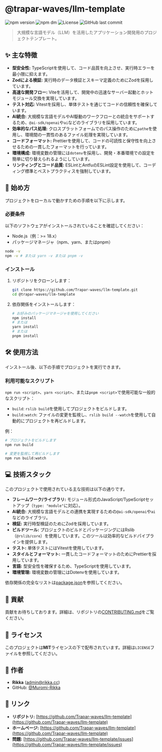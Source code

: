 # @trapar-waves/llm-template

![npm version](https://img.shields.io/npm/v/@trapar-waves/llm-template)
![npm dm](https://img.shields.io/npm/dm/@trapar-waves/llm-template)
![License](https://img.shields.io/badge/license-MIT-green)
![GitHub last commit](https://img.shields.io/github/last-commit/Trapar-waves/llm-template)

> 大規模な言語モデル（LLM）を活用したアプリケーション開発用のプロジェクトテンプレート。

## ✨ 主な特徴

- **型安全性:** TypeScriptを使用して、コード品質を向上させ、実行時エラーを最小限に抑えます。
- **Zodによる検証:** 実行時のデータ検証とスキーマ定義のためにZodを採用しています。
- **高速な開発フロー:** Viteを活用して、開発中の迅速なサーバー起動とホットモジュール交換を実現しています。
- **テスト対応:** Vitestを採用し、単体テストを通じてコードの信頼性を確保しています。
- **AI統合:** 大規模な言語モデルやAI駆動のワークフローとの統合をサポートするため、`@ai-sdk/openai`や`ai`などのライブラリを採用しています。
- **効率的なパス処理:** クロスプラットフォームでのパス操作のために`pathe`を使用し、環境間の一貫性のあるファイル処理を実現しています。
- **コードフォーマット:** Prettierを使用して、コードの可読性と保守性を向上させるための一貫したフォーマットを行っています。
- **環境構成:** 環境変数の管理には`dotenv`を採用し、開発・本番環境での設定を簡単に切り替えられるようにしています。
- **リンティングとコード品質:** ESLintとAntfuのESLint設定を使用して、コーディング標準とベストプラクティスを強制しています。

## 🚀 始め方

プロジェクトをローカルで動かすための手順を以下に示します。

### 必要条件

以下のソフトウェアがインストールされていることを確認してください：

- Node.js（例：>= 18.x）
- パッケージマネージャ（npm、yarn、またはpnpm）

```bash
node -v
npm -v # または yarn -v または pnpm -v
```

### インストール

1. リポジトリをクローンします：
   ```bash
   git clone https://github.com/Trapar-waves/llm-template.git
   cd @trapar-waves/llm-template
   ```
2. 依存関係をインストールします：
   ```bash
   # お好みのパッケージマネージャを使用してください
   npm install
   # または
   yarn install
   # または
   pnpm install
   ```

## 🛠️ 使用方法

インストール後、以下の手順でプロジェクトを実行できます。

### 利用可能なスクリプト

`npm run <script>`、`yarn <script>`、または`pnpm <script>`で使用可能な一般的なスクリプト：

- `build`: `rslib build`を使用してプロジェクトをビルドします。
- `build:watch`: ファイルの変更を監視し、`rslib build --watch`を使用して自動的にプロジェクトを再ビルドします。

例：

```bash
# プロジェクトをビルドします
npm run build

# 変更を監視して再ビルドします
npm run build:watch
```

## 💻 技術スタック

このプロジェクトで使用されている主な技術は以下の通りです。

- **フレームワーク/ライブラリ:** モジュール形式のJavaScript/TypeScriptセットアップ（`type: "module"`に対応）。
- **AI統合:** 大規模な言語モデルとの連携を実現するための`@ai-sdk/openai`や`ai`などのライブラリ。
- **検証:** 実行時型検証のためにZodを採用しています。
- **ビルドツール:** プロジェクトのビルドとパッケージングにはRslib（`@rslib/core`）を使用しています。このツールは効率的なビルドパイプラインを提供します。
- **テスト:** 単体テストにはVitestを使用しています。
- **スタイルとフォーマット:** 一貫したコードフォーマットのためにPrettierを採用しています。
- **言語:** 型安全性を確保するため、TypeScriptを使用しています。
- **環境管理:** 環境変数の管理にはDotenvを使用しています。

依存関係の完全なリストは[package.json](package.json)を参照してください。

## 🤝 貢献

貢献をお待ちしております。詳細は、リポジトリの[CONTRIBUTING.md](CONTRIBUTING.md)をご覧ください。

## 📄 ライセンス

このプロジェクトは**MIT**ライセンスの下で配布されています。詳細は`LICENSE`ファイルを参照してください。

## 👤 作者

- **Rikka** ([admin@rikka.cc](mailto:admin@rikka.cc))
- GitHub: [@Muromi-Rikka](https://github.com/Muromi-Rikka)

## 🔗 リンク

- **リポジトリ:** [https://github.com/Trapar-waves/llm-template](https://github.com/Trapar-waves/llm-template)
- **ホームページ:** [https://github.com/Trapar-waves/llm-template](https://github.com/Trapar-waves/llm-template)
- **問題:** [https://github.com/Trapar-waves/llm-template/issues](https://github.com/Trapar-waves/llm-template/issues)
